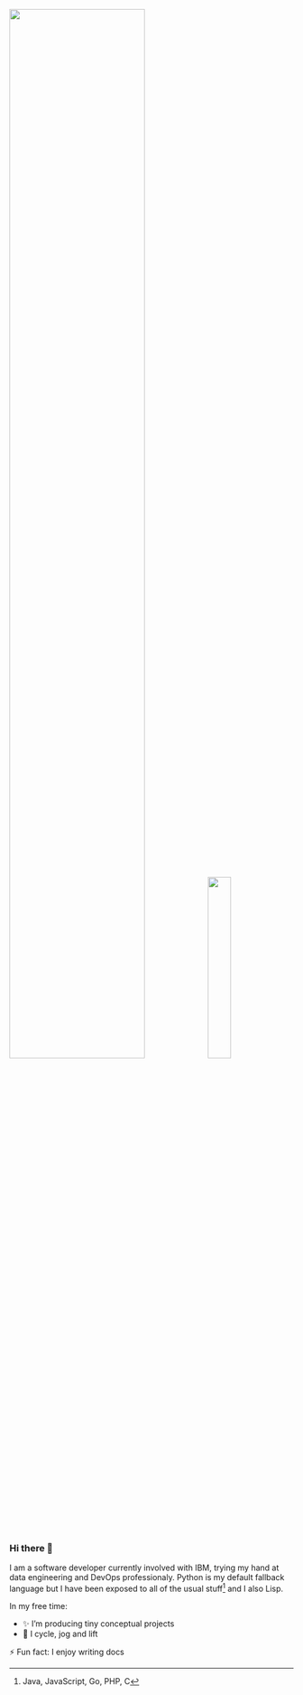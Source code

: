 <img src="https://github-readme-stats.vercel.app/api?username=Petereon&show_icons=true&theme=github_dark&count_private=true&show_icons=true&custom_title=Petereon" width="69%"> <img src="https://github-readme-stats.vercel.app/api/top-langs/?username=Petereon&theme=github_dark" width="28.7%">

### Hi there 👋

I am a software developer currently involved with IBM, trying my hand at data engineering and DevOps professionaly. Python is my default fallback language but I have been exposed to all of the usual stuff[^1] and I also Lisp.

In my free time:
- ✨ I’m producing tiny conceptual projects
- 🚴 I cycle, jog and lift

⚡ Fun fact: I enjoy writing docs

[^1]: Java, JavaScript, Go, PHP, C
